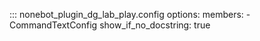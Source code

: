 ::: nonebot_plugin_dg_lab_play.config
    options:
          members:
          - CommandTextConfig
          show_if_no_docstring: true
